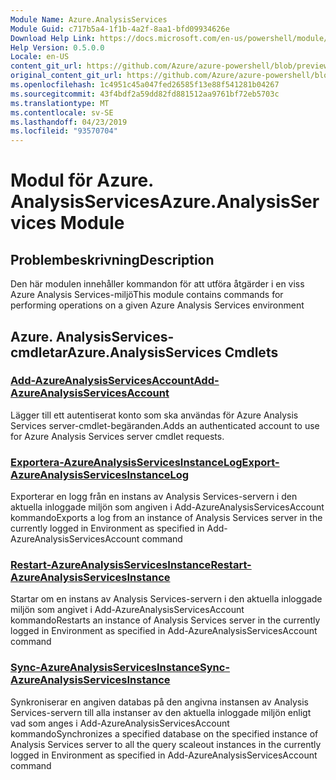 ```yaml
---
Module Name: Azure.AnalysisServices
Module Guid: c717b5a4-1f1b-4a2f-8aa1-bfd09934626e
Download Help Link: https://docs.microsoft.com/en-us/powershell/module/azure.analysisservices
Help Version: 0.5.0.0
Locale: en-US
content_git_url: https://github.com/Azure/azure-powershell/blob/preview/src/ResourceManager/AnalysisServices/Commands.AnalysisServices.Dataplane/help/Azure.AnalysisServices.md
original_content_git_url: https://github.com/Azure/azure-powershell/blob/preview/src/ResourceManager/AnalysisServices/Commands.AnalysisServices.Dataplane/help/Azure.AnalysisServices.md
ms.openlocfilehash: 1c4951c45a047fed26585f13e88f541281b04267
ms.sourcegitcommit: 43f4bdf2a59dd82fd881512aa9761bf72eb5703c
ms.translationtype: MT
ms.contentlocale: sv-SE
ms.lasthandoff: 04/23/2019
ms.locfileid: "93570704"
---
```

# <span data-ttu-id="63973-101">Modul för Azure. AnalysisServices</span><span class="sxs-lookup"><span data-stu-id="63973-101">Azure.AnalysisServices Module</span></span>
## <span data-ttu-id="63973-102">Problembeskrivning</span><span class="sxs-lookup"><span data-stu-id="63973-102">Description</span></span>
<span data-ttu-id="63973-103">Den här modulen innehåller kommandon för att utföra åtgärder i en viss Azure Analysis Services-miljö</span><span class="sxs-lookup"><span data-stu-id="63973-103">This module contains commands for performing operations on a given Azure Analysis Services environment</span></span>

## <span data-ttu-id="63973-104">Azure. AnalysisServices-cmdletar</span><span class="sxs-lookup"><span data-stu-id="63973-104">Azure.AnalysisServices Cmdlets</span></span>
### [<span data-ttu-id="63973-105">Add-AzureAnalysisServicesAccount</span><span class="sxs-lookup"><span data-stu-id="63973-105">Add-AzureAnalysisServicesAccount</span></span>](Add-AzureAnalysisServicesAccount.md)
<span data-ttu-id="63973-106">Lägger till ett autentiserat konto som ska användas för Azure Analysis Services server-cmdlet-begäranden.</span><span class="sxs-lookup"><span data-stu-id="63973-106">Adds an authenticated account to use for Azure Analysis Services server cmdlet requests.</span></span>

### [<span data-ttu-id="63973-107">Exportera-AzureAnalysisServicesInstanceLog</span><span class="sxs-lookup"><span data-stu-id="63973-107">Export-AzureAnalysisServicesInstanceLog</span></span>](Export-AzureAnalysisServicesInstanceLog.md)
<span data-ttu-id="63973-108">Exporterar en logg från en instans av Analysis Services-servern i den aktuella inloggade miljön som angiven i Add-AzureAnalysisServicesAccount kommando</span><span class="sxs-lookup"><span data-stu-id="63973-108">Exports a log from an instance of Analysis Services server in the currently logged in Environment as specified in Add-AzureAnalysisServicesAccount command</span></span>

### [<span data-ttu-id="63973-109">Restart-AzureAnalysisServicesInstance</span><span class="sxs-lookup"><span data-stu-id="63973-109">Restart-AzureAnalysisServicesInstance</span></span>](Restart-AzureAnalysisServicesInstance.md)
<span data-ttu-id="63973-110">Startar om en instans av Analysis Services-servern i den aktuella inloggade miljön som angivet i Add-AzureAnalysisServicesAccount kommando</span><span class="sxs-lookup"><span data-stu-id="63973-110">Restarts an instance of Analysis Services server in the currently logged in Environment as specified in Add-AzureAnalysisServicesAccount command</span></span>

### [<span data-ttu-id="63973-111">Sync-AzureAnalysisServicesInstance</span><span class="sxs-lookup"><span data-stu-id="63973-111">Sync-AzureAnalysisServicesInstance</span></span>](Sync-AzureAnalysisServicesInstance.md)
<span data-ttu-id="63973-112">Synkroniserar en angiven databas på den angivna instansen av Analysis Services-servern till alla instanser av den aktuella inloggade miljön enligt vad som anges i Add-AzureAnalysisServicesAccount kommando</span><span class="sxs-lookup"><span data-stu-id="63973-112">Synchronizes a specified database on the specified instance of Analysis Services server to all the query scaleout instances in the currently logged in Environment as specified in Add-AzureAnalysisServicesAccount command</span></span>

